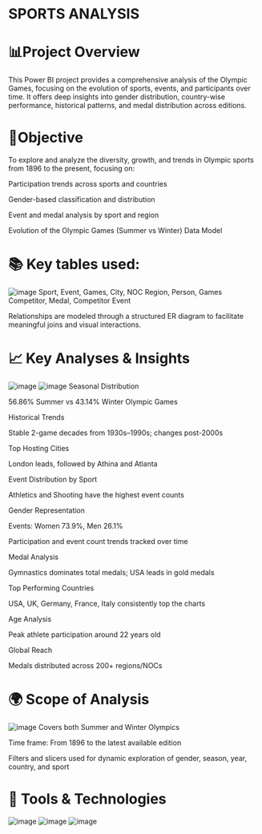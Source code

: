 # SPORTS ANALYSIS
# 📊Project Overview
This Power BI project provides a comprehensive analysis of the Olympic Games, focusing on the evolution of sports, events, and participants over time. It offers deep insights into gender distribution, country-wise performance, historical patterns, and medal distribution across editions.

# 🎯Objective
To explore and analyze the diversity, growth, and trends in Olympic sports from 1896 to the present, focusing on:

Participation trends across sports and countries

Gender-based classification and distribution

Event and medal analysis by sport and region

Evolution of the Olympic Games (Summer vs Winter) Data Model

# 📚 Key tables used:
![image](https://github.com/user-attachments/assets/8f7a02f3-bc41-45f7-b569-2deaaa6a1ce5)
Sport, Event, Games, City, NOC Region, Person, Games Competitor, Medal, Competitor Event

Relationships are modeled through a structured ER diagram to facilitate meaningful joins and visual interactions.

# 📈 Key Analyses & Insights
![image](https://github.com/user-attachments/assets/ca6c5d67-8376-44e0-87d7-05d400f6b821)
![image](https://github.com/user-attachments/assets/3230c38e-393d-4ca6-9a5c-6709452837ab)
Seasonal Distribution

56.86% Summer vs 43.14% Winter Olympic Games

Historical Trends

Stable 2-game decades from 1930s–1990s; changes post-2000s

Top Hosting Cities

London leads, followed by Athina and Atlanta

Event Distribution by Sport

Athletics and Shooting have the highest event counts

Gender Representation

Events: Women 73.9%, Men 26.1%

Participation and event count trends tracked over time

Medal Analysis

Gymnastics dominates total medals; USA leads in gold medals

Top Performing Countries

USA, UK, Germany, France, Italy consistently top the charts

Age Analysis

Peak athlete participation around 22 years old

Global Reach

Medals distributed across 200+ regions/NOCs

# 🌍 Scope of Analysis
![image](https://github.com/user-attachments/assets/665811ca-eb77-4764-94e6-8ccfe74e340d)
Covers both Summer and Winter Olympics

Time frame: From 1896 to the latest available edition

Filters and slicers used for dynamic exploration of gender, season, year, country, and sport

# 🧰 Tools & Technologies
![image](https://github.com/user-attachments/assets/abd63d75-65a4-4c4b-bc41-bdfe2aecc911)
![image](https://github.com/user-attachments/assets/f534149c-00b2-4554-b931-2afee3a8cd9a)
![image](https://github.com/user-attachments/assets/b42fbf36-515b-4bb2-9bb4-5d6d41f34612)




